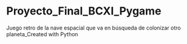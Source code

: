 # Proyecto_Final_BCXI_Pygame
Juego retro de la nave espacial que va en búsqueda de colonizar otro planeta_Created with Python